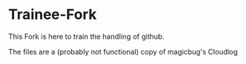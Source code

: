 # Trainee-Fork
This Fork is here to train the handling of github.

The files are a (probably not functional) copy of magicbug's Cloudlog
